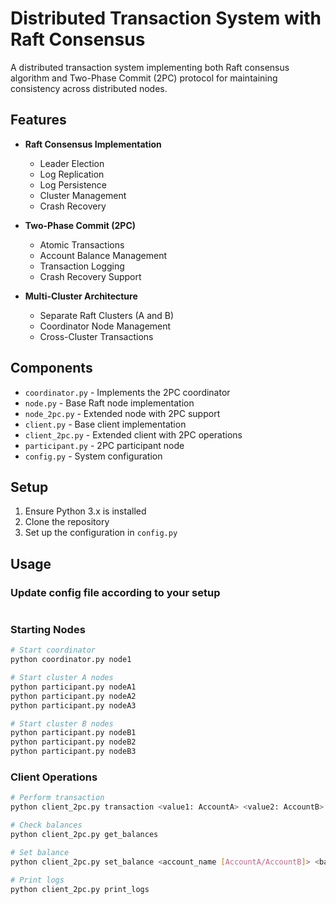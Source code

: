 # Distributed Transaction System with Raft Consensus

A distributed transaction system implementing both Raft consensus algorithm and Two-Phase Commit (2PC) protocol for maintaining consistency across distributed nodes.

## Features

- **Raft Consensus Implementation**
  - Leader Election
  - Log Replication
  - Log Persistence
  - Cluster Management
  - Crash Recovery

- **Two-Phase Commit (2PC)**
  - Atomic Transactions
  - Account Balance Management
  - Transaction Logging
  - Crash Recovery Support

- **Multi-Cluster Architecture**
  - Separate Raft Clusters (A and B)
  - Coordinator Node Management
  - Cross-Cluster Transactions

## Components

- `coordinator.py` - Implements the 2PC coordinator
- `node.py` - Base Raft node implementation
- `node_2pc.py` - Extended node with 2PC support
- `client.py` - Base client implementation
- `client_2pc.py` - Extended client with 2PC operations
- `participant.py` - 2PC participant node
- `config.py` - System configuration

## Setup

1. Ensure Python 3.x is installed
2. Clone the repository
3. Set up the configuration in `config.py`

## Usage

### Update config file according to your setup

```

```

### Starting Nodes

```sh
# Start coordinator
python coordinator.py node1

# Start cluster A nodes
python participant.py nodeA1
python participant.py nodeA2
python participant.py nodeA3

# Start cluster B nodes
python participant.py nodeB1
python participant.py nodeB2
python participant.py nodeB3
```

### Client Operations
```sh
# Perform transaction
python client_2pc.py transaction <value1: AccountA> <value2: AccountB> [bonus] [simulation_num]

# Check balances
python client_2pc.py get_balances

# Set balance
python client_2pc.py set_balance <account_name [AccountA/AccountB]> <balance>

# Print logs
python client_2pc.py print_logs
```
